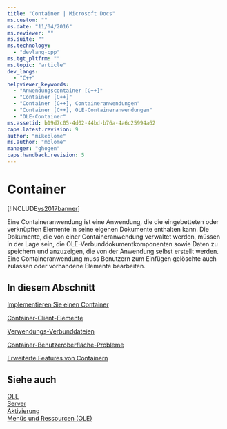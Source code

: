 ```yaml
---
title: "Container | Microsoft Docs"
ms.custom: ""
ms.date: "11/04/2016"
ms.reviewer: ""
ms.suite: ""
ms.technology: 
  - "devlang-cpp"
ms.tgt_pltfrm: ""
ms.topic: "article"
dev_langs: 
  - "C++"
helpviewer_keywords: 
  - "Anwendungscontainer [C++]"
  - "Container [C++]"
  - "Container [C++], Containeranwendungen"
  - "Container [C++], OLE-Containeranwendungen"
  - "OLE-Container"
ms.assetid: b19d7c05-4d02-44bd-b76a-4a6c25994a62
caps.latest.revision: 9
author: "mikeblome"
ms.author: "mblome"
manager: "ghogen"
caps.handback.revision: 5
---
```

# Container
[!INCLUDE[vs2017banner](../assembler/inline/includes/vs2017banner.md)]

Eine Containeranwendung ist eine Anwendung, die die eingebetteten oder verknüpften Elemente in seine eigenen Dokumente enthalten kann.  Die Dokumente, die von einer Containeranwendung verwaltet werden, müssen in der Lage sein, die OLE\-Verbunddokumentkomponenten sowie Daten zu speichern und anzuzeigen, die von der Anwendung selbst erstellt werden.  Eine Containeranwendung muss Benutzern zum Einfügen gelöschte auch zulassen oder vorhandene Elemente bearbeiten.  
  
## In diesem Abschnitt  
 [Implementieren Sie einen Container](../mfc/containers-implementing-a-container.md)  
  
 [Container\-Client\-Elemente](../mfc/containers-client-items.md)  
  
 [Verwendungs\-Verbunddateien](../mfc/containers-compound-files.md)  
  
 [Container\-Benutzeroberfläche\-Probleme](../mfc/containers-user-interface-issues.md)  
  
 [Erweiterte Features von Containern](../mfc/containers-advanced-features.md)  
  
## Siehe auch  
 [OLE](../mfc/ole-in-mfc.md)   
 [Server](../mfc/servers.md)   
 [Aktivierung](../mfc/activation-cpp.md)   
 [Menüs und Ressourcen \(OLE\)](../mfc/menus-and-resources-ole.md)